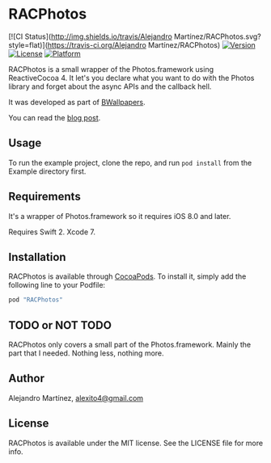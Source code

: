 # RACPhotos

[![CI Status](http://img.shields.io/travis/Alejandro Martínez/RACPhotos.svg?style=flat)](https://travis-ci.org/Alejandro Martínez/RACPhotos)
[![Version](https://img.shields.io/cocoapods/v/RACPhotos.svg?style=flat)](http://cocoapods.org/pods/RACPhotos)
[![License](https://img.shields.io/cocoapods/l/RACPhotos.svg?style=flat)](http://cocoapods.org/pods/RACPhotos)
[![Platform](https://img.shields.io/cocoapods/p/RACPhotos.svg?style=flat)](http://cocoapods.org/pods/RACPhotos)

RACPhotos is a small wrapper of the Photos.framework using ReactiveCocoa 4. It let's you declare what you want to do with the Photos library and forget about the async APIs and the callback hell.

It was developed as part of [BWallpapers](https://itunes.apple.com/es/app/bwallpapers/id926031600?mt=8&uo=4).

You can read the [blog post](http://alejandromp.com/blog/2015/8/19/photos-framework-ReactiveCocoa).

## Usage

To run the example project, clone the repo, and run `pod install` from the Example directory first.

## Requirements

It's a wrapper of Photos.framework so it requires iOS 8.0 and later.

Requires Swift 2. Xcode 7.

## Installation

RACPhotos is available through [CocoaPods](http://cocoapods.org). To install
it, simply add the following line to your Podfile:

```ruby
pod "RACPhotos"
```

## TODO or NOT TODO

RACPhotos only covers a small part of the Photos.framework. Mainly the part that I needed. Nothing less, nothing more.

## Author

Alejandro Martínez, alexito4@gmail.com

## License

RACPhotos is available under the MIT license. See the LICENSE file for more info.
